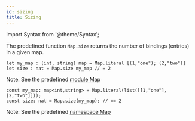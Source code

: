 ```yaml
---
id: sizing
title: Sizing
---
```


import Syntax from '@theme/Syntax';

The predefined function `Map.size` returns the number of bindings
(entries) in a given map.

<Syntax syntax="cameligo">

```cameligo group=map_size
let my_map : (int, string) map = Map.literal [(1,"one"); (2,"two")]
let size : nat = Map.size my_map // = 2
```
Note: See the predefined
[module Map](../reference/map-reference)

</Syntax>

<Syntax syntax="jsligo">

```jsligo group=map_size
const my_map: map<int,string> = Map.literal(list([[1,"one"],[2,"two"]]));
const size: nat = Map.size(my_map); // == 2
```

Note: See the predefined
[namespace Map](../reference/map-reference)

</Syntax>
